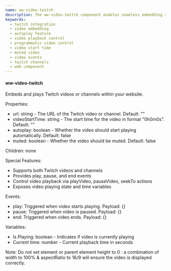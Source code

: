 ```yaml
---
name: ww-video-twitch
description: The ww-video-twitch component enables seamless embedding and playback of Twitch videos or channels on your website, offering features like autoplay, muting, and programmatic control over video playback, along with event handling for play, pause, and end actions.
keywords:
  - twitch integration
  - video embedding
  - autoplay feature
  - video playback control
  - programmatic video control
  - video start time
  - muted video
  - video events
  - twitch channels
  - web component
---
```


#### ww-video-twitch

Embeds and plays Twitch videos or channels within your website.

Properties:
- url: string - The URL of the Twitch video or channel. Default: ""
- videoStartTime: string - The start time for the video in format "0h0m0s". Default: ""
- autoplay: boolean - Whether the video should start playing automatically. Default: false
- muted: boolean - Whether the video should be muted. Default: false

Children: none

Special Features:
- Supports both Twitch videos and channels
- Provides play, pause, and end events
- Control video playback via playVideo, pauseVideo, seekTo actions
- Exposes video playing state and time variables

Events:
- play: Triggered when video starts playing. Payload: {}
- pause: Triggered when video is paused. Payload: {}
- end: Triggered when video ends. Payload: {}

Variables:
- Is Playing: boolean - Indicates if video is currently playing
- Current time: number - Current playback time in seconds

Note: Do not set element or parent element height to 0 : a combination of width to 100% & aspectRatio to 16/9 will ensure the video is displayed correctly.
